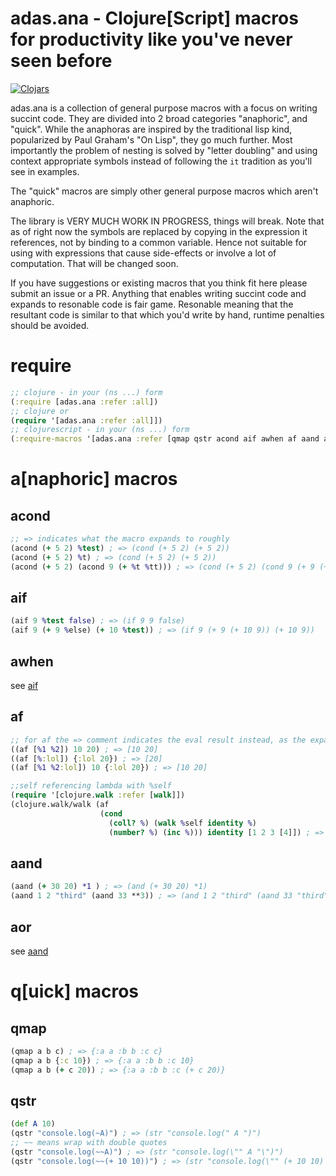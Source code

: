 # adas.ana - Clojure[Script] macros for productivity like you've never seen before 
[![Clojars](https://img.shields.io/clojars/v/adas/ana.svg)](https://clojars.org/adas/ana)

adas.ana is a collection of general purpose macros with a focus on writing succint code. 
They are divided into 2 broad categories "anaphoric", and "quick".
While the anaphoras are inspired by the traditional lisp kind, popularized by Paul Graham's "On Lisp", they go much further.
Most importantly the problem of nesting is solved by "letter doubling" and using context appropriate symbols instead of following the `it` tradition as you'll see in examples.

The "quick" macros are simply other general purpose macros which aren't anaphoric.

The library is VERY MUCH WORK IN PROGRESS, things will break. Note that as of right now the symbols are replaced by copying in the expression it references, not by binding to a common variable. Hence not suitable for using with expressions that cause side-effects or involve a lot of computation. That will be changed soon.

If you have suggestions or existing macros that you think fit here please  submit an issue or a PR.
Anything that enables writing succint code and expands to resonable code is fair game. 
Resonable meaning that the resultant code is similar to that which you'd write by hand, runtime penalties should be avoided.

# require
```clojure
;; clojure - in your (ns ...) form
(:require [adas.ana :refer :all])
;; clojure or
(require '[adas.ana :refer :all]])
;; clojurescript - in your (ns ...) form
(:require-macros '[adas.ana :refer [qmap qstr acond aif awhen af aand aor]])
```

# a[naphoric] macros

## acond
```clojure
;; => indicates what the macro expands to roughly
(acond (+ 5 2) %test) ; => (cond (+ 5 2) (+ 5 2))
(acond (+ 5 2) %t) ; => (cond (+ 5 2) (+ 5 2))
(acond (+ 5 2) (acond 9 (+ %t %tt))) ; => (cond (+ 5 2) (cond 9 (+ 9 (+ 5 2))))
```

## aif
```clojure
(aif 9 %test false) ; => (if 9 9 false)
(aif 9 (+ 9 %else) (+ 10 %test)) ; => (if 9 (+ 9 (+ 10 9)) (+ 10 9))
```

## awhen
see [aif](#aif)

## af
```clojure
;; for af the => comment indicates the eval result instead, as the expansion is less obvious
((af [%1 %2]) 10 20) ; => [10 20]
((af [%:lol]) {:lol 20}) ; => [20]
((af [%1 %2:lol]) 10 {:lol 20}) ; => [10 20]

;;self referencing lambda with %self
(require '[clojure.walk :refer [walk]])
(clojure.walk/walk (af
                    (cond
                      (coll? %) (walk %self identity %)
                      (number? %) (inc %))) identity [1 2 3 [4]]) ; => [1 2 3 [5]]

```

## aand 

```clojure
(aand (+ 30 20) *1 ) ; => (and (+ 30 20) *1)
(aand 1 2 "third" (aand 33 **3)) ; => (and 1 2 "third" (aand 33 "third"))
```

## aor
see [aand](#aand)

# q[uick] macros

## qmap
```clojure
(qmap a b c) ; => {:a a :b b :c c}
(qmap a b {:c 10}) ; => {:a a :b b :c 10}
(qmap a b (+ c 20)) ; => {:a a :b b :c (+ c 20)}
```
## qstr
```clojure
(def A 10)
(qstr "console.log(~A)") ; => (str "console.log(" A ")")
;; ~~ means wrap with double quotes
(qstr "console.log(~~A)") ; => (str "console.log(\"" A "\")")
(qstr "console.log(~~(+ 10 10))") ; => (str "console.log(\"" (+ 10 10) "\")")
```
